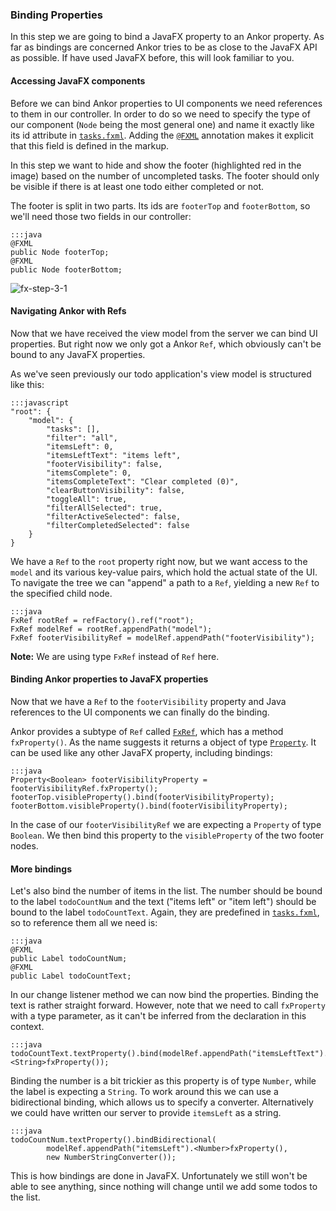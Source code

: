 ### Binding Properties

In this step we are going to bind a JavaFX property to an Ankor property. As far as bindings are concerned Ankor tries
to be as close to the JavaFX API as possible. If have used JavaFX before, this will look familiar to you.

#### Accessing JavaFX components

Before we can bind Ankor properties to UI components we need references to them in our controller.
In order to do so we need to specify the type of our component (`Node` being the most general one) and name 
it exactly like its id attribute in [`tasks.fxml`][2].
Adding the [`@FXML`][5] annotation makes it explicit that this field is defined in the markup.

In this step we want to hide and show the footer (highlighted red in the image) based on the number of uncompleted tasks.
The footer should only be visible if there is at least one todo either completed or not.

The footer is split in two parts.
Its ids are `footerTop` and `footerBottom`, so we'll need those two fields in our controller:

    :::java
    @FXML
    public Node footerTop;
    @FXML
    public Node footerBottom;

![fx-step-3-1](/static/images/tutorial/fx-step-3-1.png)

#### Navigating Ankor with Refs

Now that we have received the view model from the server we can bind UI properties. But right now we only got
a Ankor `Ref`, which obviously can't be bound to any JavaFX properties.

As we've seen previously our todo application's view model is structured like this:

    :::javascript
    "root": {
        "model": {
            "tasks": [],
            "filter": "all",
            "itemsLeft": 0,
            "itemsLeftText": "items left",
            "footerVisibility": false,
            "itemsComplete": 0,
            "itemsCompleteText": "Clear completed (0)",
            "clearButtonVisibility": false,
            "toggleAll": true,
            "filterAllSelected": true,
            "filterActiveSelected": false,
            "filterCompletedSelected": false
        }
    }

We have a `Ref` to the `root` property right now, but we want access to the `model` and its various key-value pairs,
which hold the actual state of the UI.
To navigate the tree we can "append" a path to a `Ref`, yielding a new `Ref` to the specified child node.

    :::java
    FxRef rootRef = refFactory().ref("root");
    FxRef modelRef = rootRef.appendPath("model");
    FxRef footerVisibilityRef = modelRef.appendPath("footerVisibility");

<div class="alert alert-info">
  <strong>Note:</strong> We are using type <code>FxRef</code> instead of <code>Ref</code> here.
</div>

#### Binding Ankor properties to JavaFX properties

Now that we have a `Ref` to the `footerVisibility` property and Java references to the UI components we can finally
do the binding.

Ankor provides a subtype of `Ref` called [`FxRef`][3], which has a method `fxProperty()`.
As the name suggests it returns a object of type [`Property`][4]. It can be used like any other JavaFX property,
including bindings:

    :::java
    Property<Boolean> footerVisibilityProperty = footerVisibilityRef.fxProperty();
    footerTop.visibleProperty().bind(footerVisibilityProperty);
    footerBottom.visibleProperty().bind(footerVisibilityProperty);

In the case of our `footerVisibilityRef` we are expecting a `Property` of type `Boolean`.
We then bind this property to the `visibleProperty` of the two footer nodes.

#### More bindings

Let's also bind the number of items in the list.
The number should be bound to the label `todoCountNum`
and the text ("items left" or "item left") should be bound to the label `todoCountText`.
Again, they are predefined in [`tasks.fxml`][2], so to reference them all we need is:

    :::java
    @FXML
    public Label todoCountNum;
    @FXML
    public Label todoCountText;

In our change listener method we can now bind the properties.
Binding the text is rather straight forward. However, note that we need to call `fxProperty` with a type parameter,
as it can't be inferred from the declaration in this context.

    :::java
    todoCountText.textProperty().bind(modelRef.appendPath("itemsLeftText").<String>fxProperty());

Binding the number is a bit trickier as this property is of type `Number`, while the label is expecting a `String`.
To work around this we can use a bidirectional binding, which allows us to specify a converter.
Alternatively we could have written our server to provide `itemsLeft` as a string.

    :::java
    todoCountNum.textProperty().bindBidirectional(
            modelRef.appendPath("itemsLeft").<Number>fxProperty(),
            new NumberStringConverter());

This is how bindings are done in JavaFX. Unfortunately we still won't be able to see anything,
since nothing will change until we add some todos to the list.

[1]: https://github.com/ankor-io/ankor-todo/blob/fx-step-3/todo-javafx-client/src/main/java/io/ankor/tutorial/TaskListController.java
[2]: https://github.com/ankor-io/ankor-todo/blob/fx-step-3/todo-javafx-client/src/main/resources/tasks.fxml
[3]: #TODOlinktoDocs
[4]: http://docs.oracle.com/javafx/2/api/javafx/beans/property/Property.html
[5]: http://docs.oracle.com/javafx/2/api/javafx/fxml/FXML.html

